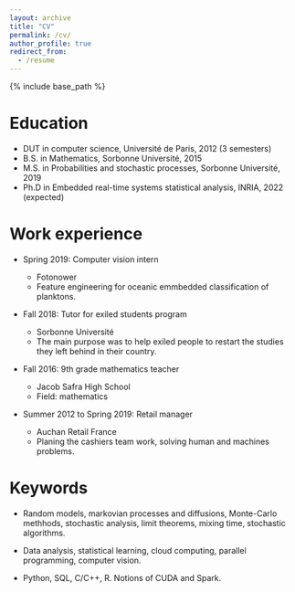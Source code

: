 ```yaml
---
layout: archive
title: "CV"
permalink: /cv/
author_profile: true
redirect_from:
  - /resume
---
```


{% include base_path %}

Education
======
* DUT in computer science, Université de Paris, 2012 (3 semesters)
* B.S. in Mathematics, Sorbonne Université, 2015
* M.S. in Probabilities and stochastic processes, Sorbonne Université, 2019
* Ph.D in Embedded real-time systems statistical analysis, INRIA, 2022 (expected)

Work experience
======

* Spring 2019: Computer vision intern
  * Fotonower
  * Feature engineering for oceanic emmbedded classification of planktons.

* Fall 2018: Tutor for exiled students program
  * Sorbonne Université
  * The main purpose was to help exiled people to restart the studies they left behind in their country.
  
* Fall 2016: 9th grade mathematics teacher 
  * Jacob Safra High School
  * Field: mathematics

* Summer 2012 to Spring 2019: Retail manager
  * Auchan Retail France
  * Planing the cashiers team work, solving human and machines problems.

Keywords
======
* Random models, markovian processes and diffusions, Monte-Carlo methhods, stochastic analysis, limit theorems, mixing time, stochastic algorithms.

* Data analysis, statistical learning, cloud computing, parallel programming, computer vision.

* Python, SQL, C/C++, R. Notions of CUDA and Spark.
